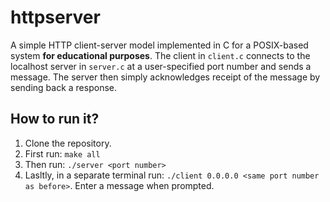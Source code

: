 # httpserver

A simple HTTP client-server model implemented in C for a POSIX-based system **for educational purposes**. The client in `client.c` connects to the localhost server in `server.c` at a user-specified port number and sends a message. The server then simply acknowledges receipt of the message by sending back a response.

## How to run it?

1. Clone the repository.
2. First run: `make all`
3. Then run: `./server <port number>`
4. Lasltly, in a separate terminal run: `./client 0.0.0.0 <same port number as before>`. Enter a message when prompted.
